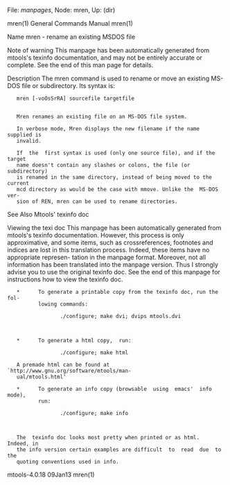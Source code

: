 File: *manpages*,  Node: mren,  Up: (dir)

mren(1)                     General Commands Manual                    mren(1)



Name
       mren - rename an existing MSDOS file



Note of warning
       This  manpage  has  been  automatically generated from mtools's texinfo
       documentation, and may not be entirely accurate or complete.   See  the
       end of this man page for details.

Description
       The  mren  command is used to rename or move an existing MS-DOS file or
       subdirectory. Its syntax is:

       mren [-voOsSrRA] sourcefile targetfile


       Mren renames an existing file on an MS-DOS file system.

       In verbose mode, Mren displays the new filename if the name supplied is
       invalid.

       If  the  first syntax is used (only one source file), and if the target
       name doesn't contain any slashes or colons, the file (or  subdirectory)
       is renamed in the same directory, instead of being moved to the current
       mcd directory as would be the case with mmove. Unlike the  MS-DOS  ver-
       sion of REN, mren can be used to rename directories.

See Also
       Mtools' texinfo doc

Viewing the texi doc
       This  manpage  has  been  automatically generated from mtools's texinfo
       documentation. However, this process is only  approximative,  and  some
       items,  such as crossreferences, footnotes and indices are lost in this
       translation process.  Indeed, these items have no appropriate represen-
       tation  in  the manpage format.  Moreover, not all information has been
       translated into the manpage version.  Thus I strongly advise you to use
       the original texinfo doc.  See the end of this manpage for instructions
       how to view the texinfo doc.

       *      To generate a printable copy from the texinfo doc, run the  fol-
              lowing commands:

                     ./configure; make dvi; dvips mtools.dvi



       *      To generate a html copy,  run:

                     ./configure; make html

       A premade html can be found at `http://www.gnu.org/software/mtools/man-
       ual/mtools.html'

       *      To generate an info copy (browsable  using  emacs'  info  mode),
              run:

                     ./configure; make info



       The  texinfo doc looks most pretty when printed or as html.  Indeed, in
       the info version certain examples are difficult  to  read  due  to  the
       quoting conventions used in info.

mtools-4.0.18                       09Jan13                            mren(1)
